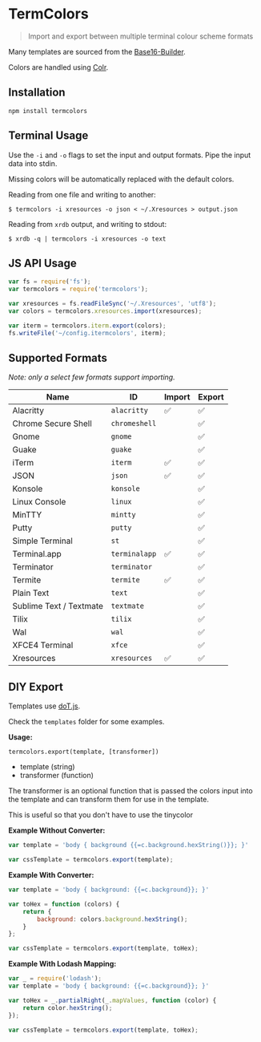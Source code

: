 # TermColors

> Import and export between multiple terminal colour scheme formats

Many templates are sourced from the
[Base16-Builder](https://github.com/chriskempson/base16-builder).

Colors are handled using
[Colr](https://github.com/stayradiated/colr).

## Installation

```
npm install termcolors
```

## Terminal Usage

Use the `-i` and `-o` flags to set the input and output formats. Pipe the input
data into stdin.

Missing colors will be automatically replaced with the default colors.

Reading from one file and writing to another:

``` shell
$ termcolors -i xresources -o json < ~/.Xresources > output.json
```

Reading from `xrdb` output, and writing to stdout:

``` shell
$ xrdb -q | termcolors -i xresources -o text
```

## JS API Usage

```javascript
var fs = require('fs');
var termcolors = require('termcolors');

var xresources = fs.readFileSync('~/.Xresources', 'utf8');
var colors = termcolors.xresources.import(xresources);

var iterm = termcolors.iterm.export(colors);
fs.writeFile('~/config.itermcolors', iterm);
```

## Supported Formats

*Note: only a select few formats support importing.*

| Name                    | ID            | Import | Export |
|-------------------------|---------------|--------|--------|
| Alacritty               | `alacritty`   | ✅      | ✅      |
| Chrome Secure Shell     | `chromeshell` |        | ✅      |
| Gnome                   | `gnome`       |        | ✅      |
| Guake                   | `guake`       |        | ✅      |
| iTerm                   | `iterm`       | ✅      | ✅      |
| JSON                    | `json`        | ✅      | ✅      |
| Konsole                 | `konsole`     |        | ✅      |
| Linux Console           | `linux`       |        | ✅      |
| MinTTY                  | `mintty`      |        | ✅      |
| Putty                   | `putty`       |        | ✅      |
| Simple Terminal         | `st`          |        | ✅      |
| Terminal.app            | `terminalapp` | ✅      | ✅      |
| Terminator              | `terminator`  |        | ✅      |
| Termite                 | `termite`     | ✅      | ✅      |
| Plain Text              | `text`        |        | ✅      |
| Sublime Text / Textmate | `textmate`    |        | ✅      |
| Tilix                   | `tilix`       |        | ✅      |
| Wal                     | `wal`         |        | ✅     |
| XFCE4 Terminal          | `xfce`        |        | ✅      |
| Xresources              | `xresources`  | ✅      | ✅      |

## DIY Export

Templates use [doT.js](http://olado.github.io/doT/index.html).

Check the `templates` folder for some examples.

**Usage:**

`termcolors.export(template, [transformer])`

- template (string)
- transformer (function)

The transformer is an optional function that is passed the colors input into
the template and can transform them for use in the template.

This is useful so that you don't have to use the tinycolor

**Example Without Converter:**

```javascript
var template = 'body { background {{=c.background.hexString()}}; }'

var cssTemplate = termcolors.export(template);
```

**Example With Converter:**

```javascript
var template = 'body { background: {{=c.background}}; }'

var toHex = function (colors) {
    return {
        background: colors.background.hexString();
    }
};

var cssTemplate = termcolors.export(template, toHex);
```


**Example With Lodash Mapping:**

```javascript
var _ = require('lodash');
var template = 'body { background: {{=c.background}}; }'

var toHex = _.partialRight(_.mapValues, function (color) {
    return color.hexString();
});

var cssTemplate = termcolors.export(template, toHex);
```

